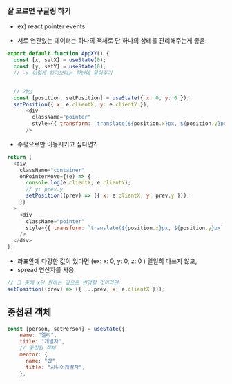 ### 잘 모르면 구글링 하기

- ex) react pointer events

- 서로 연관있는 데이터는 하나의 객체로 단 하나의 상테를 관리해주는게 좋음.

```js
export default function AppXY() {
  const [x, setX] = useState(0);
  const [y, setY] = useState(0);
  // -> 이렇게 하기보다는 한번에 묶어주기


  // 개선
  const [position, setPosition] = useState({ x: 0, y: 0 });
  setPosition({ x: e.clientX, y: e.clientY });
      <div
        className="pointer"
        style={{ transform: `translate(${position.x}px, ${position.y}px` }}
      />
```

- 수평으로만 이동시키고 싶다면?

```js
return (
  <div
    className="container"
    onPointerMove={(e) => {
      console.log(e.clientX, e.clientY);
      // y: prev.y
      setPosition((prev) => ({ x: e.clientX, y: prev.y }));
    }}
  >
    <div
      className="pointer"
      style={{ transform: `translate(${position.x}px, ${position.y}px` }}
    />
  </div>
);
```

- 좌표안에 다양한 값이 있다면 (ex: x: 0, y: 0, z: 0 ) 일일히 다쓰지 않고,
- spread 연산자를 사용.

```js
// 그 중에 x만 원하는 값으로 변경할 것이라면
setPosition((prev) => ({ ...prev, x: e.clientX }));
```

## 중첩된 객체

```js
const [person, setPerson] = useState({
    name: "엘리",
    title: "개발자",
    // 중첩된 객체
    mentor: {
      name: "밥",
      title: "시니어개발자",
    },
```
